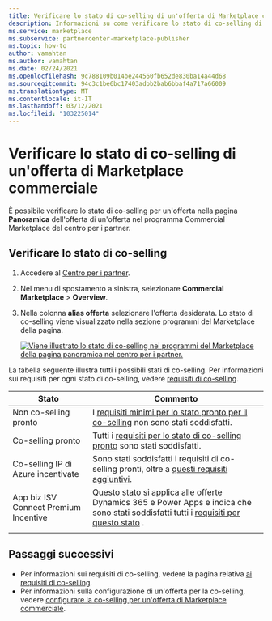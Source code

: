 ```yaml
---
title: Verificare lo stato di co-selling di un'offerta di Marketplace commerciale | Azure Marketplace
description: Informazioni su come verificare lo stato di co-selling di un'offerta nel Marketplace commerciale Microsoft.
ms.service: marketplace
ms.subservice: partnercenter-marketplace-publisher
ms.topic: how-to
author: vamahtan
ms.author: vamahtan
ms.date: 02/24/2021
ms.openlocfilehash: 9c788109b014be244560fb652de830ba14a44d68
ms.sourcegitcommit: 94c3c1be6bc17403adbb2bab6bbaf4a717a66009
ms.translationtype: MT
ms.contentlocale: it-IT
ms.lasthandoff: 03/12/2021
ms.locfileid: "103225014"
---
```

# <a name="verify-co-sell-status-of-a-commercial-marketplace-offer"></a>Verificare lo stato di co-selling di un'offerta di Marketplace commerciale

È possibile verificare lo stato di co-selling per un'offerta nella pagina **Panoramica** dell'offerta di un'offerta nel programma Commercial Marketplace del centro per i partner.

## <a name="verify-co-sell-status"></a>Verificare lo stato di co-selling

1. Accedere al [Centro per i partner](https://partner.microsoft.com/dashboard/home).
1. Nel menu di spostamento a sinistra, selezionare **Commercial Marketplace**  >  **Overview**.
1. Nella colonna **alias offerta** selezionare l'offerta desiderata. Lo stato di co-selling viene visualizzato nella sezione programmi del Marketplace della pagina.

    [![Viene illustrato lo stato di co-selling nei programmi del Marketplace della pagina panoramica nel centro per i partner.](./media/co-sell/co-sell-status.png)](./media//co-sell/co-sell-status.png#lightbox)

La tabella seguente illustra tutti i possibili stati di co-selling. Per informazioni sui requisiti per ogni stato di co-selling, vedere [requisiti di co-selling](co-sell-requirements.md).

| Stato | Commento |
| ------------ | ------------- |
| Non co-selling pronto | I [requisiti minimi per lo stato pronto per il co-selling](co-sell-requirements.md#requirements-for-co-sell-ready-status) non sono stati soddisfatti. |
| Co-selling pronto | Tutti i [requisiti per lo stato di co-selling pronto](co-sell-requirements.md#requirements-for-co-sell-ready-status) sono stati soddisfatti. |
| Co-selling IP di Azure incentivate | Sono stati soddisfatti i requisiti di co-selling pronti, oltre a [questi requisiti aggiuntivi](co-sell-requirements.md#requirements-for-azure-ip-co-sell-incentivized-status). |
| App biz ISV Connect Premium Incentive  | Questo stato si applica alle offerte Dynamics 365 e Power Apps e indica che sono stati soddisfatti tutti i [requisiti per questo stato](co-sell-requirements.md#requirements-for-biz-apps-isv-connect-premium-incentive-status) . |
|||

## <a name="next-steps"></a>Passaggi successivi

- Per informazioni sui requisiti di co-selling, vedere la pagina relativa [ai requisiti di co-selling](co-sell-requirements.md).
- Per informazioni sulla configurazione di un'offerta per la co-selling, vedere [configurare la co-selling per un'offerta di Marketplace commerciale](commercial-marketplace-co-sell.md).

